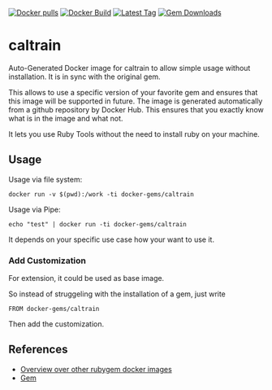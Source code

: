 [![Docker pulls](https://img.shields.io/docker/pulls/rubygem/caltrain.svg)](https://hub.docker.com/r/rubygem/caltrain/)
[![Docker Build](https://img.shields.io/docker/automated/rubygem/caltrain.svg)](https://hub.docker.com/r/rubygem/caltrain/)
[![Latest Tag](https://img.shields.io/github/tag/docker-rubygem/caltrain.svg)](https://hub.docker.com/r/rubygem/caltrain/)
[![Gem Downloads](https://img.shields.io/gem/dt/caltrain.svg)](https://rubygems.org/gems/caltrain/)
# caltrain

Auto-Generated Docker image for caltrain to allow simple usage without installation.
It is in sync with the original gem.

This allows to use a specific version of your favorite gem and ensures that this image will be supported in future.
The image is generated automatically from a github repository by Docker Hub.
This ensures that you exactly know what is in the image and what not.

It lets you use Ruby Tools without the need to install ruby on your machine.

## Usage

Usage via file system:

`docker run -v $(pwd):/work -ti docker-gems/caltrain`

Usage via Pipe:

`echo "test" | docker run -ti docker-gems/caltrain`

It depends on your specific use case how your want to use it.

### Add Customization

For extension, it could be used as base image.

So instead of struggeling with the installation of a gem, just write

`FROM docker-gems/caltrain`

Then add the customization.

## References

 - [Overview over other rubygem docker images](https://github.com/thinkbot/docker-rubygem)
 - [Gem](https://rubygems.org/gems/caltrain/)

